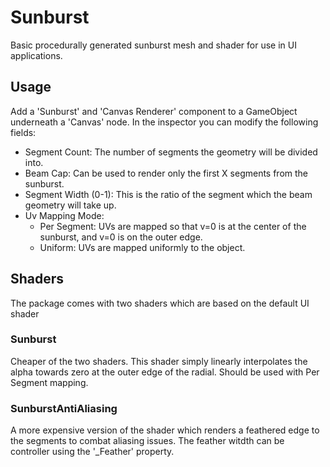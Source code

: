 # Sunburst

Basic procedurally generated sunburst mesh and shader for use in UI applications.

## Usage

Add a 'Sunburst' and 'Canvas Renderer' component to a GameObject underneath a 'Canvas' node. In the inspector you can modify the following fields:

- Segment Count: The number of segments the geometry will be divided into.
- Beam Cap: Can be used to render only the first X segments from the sunburst.
- Segment Width (0-1): This is the ratio of the segment which the beam geometry will take up.
- Uv Mapping Mode:
    - Per Segment: UVs are mapped so that v=0 is at the center of the sunburst, and v=0 is on the outer edge.
    - Uniform: UVs are mapped uniformly to the object.

## Shaders

The package comes with two shaders which are based on the default UI shader

### Sunburst

Cheaper of the two shaders. This shader simply linearly interpolates the alpha towards zero at the outer edge of the radial. Should be used with Per Segment mapping.

### SunburstAntiAliasing

A more expensive version of the shader which renders a feathered edge to the segments to combat aliasing issues. The feather witdth can be controller using the '_Feather' property.